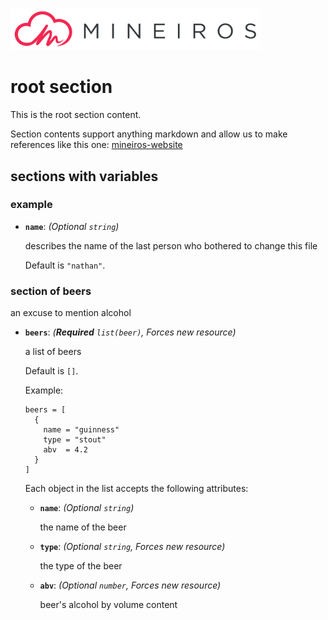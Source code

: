 [<img src="https://raw.githubusercontent.com/mineiros-io/brand/3bffd30e8bdbbde32c143e2650b2faa55f1df3ea/mineiros-primary-logo.svg" width="400"/>](https://www.mineiros.io)



# root section

This is the root section content.

Section contents support anything markdown and allow us to make references like this one: [mineiros-website]

## sections with variables

### example

- **`name`**: *(Optional `string`)*

  describes the name of the last person who bothered to change this file

  Default is `"nathan"`.

### section of beers

an excuse to mention alcohol

- **`beers`**: *(**Required** `list(beer)`, Forces new resource)*

  a list of beers

  Default is `[]`.

  Example:

  ```hcl
  beers = [
    {
      name = "guinness"
      type = "stout"
      abv  = 4.2
    }
  ]
  ```

  Each object in the list accepts the following attributes:

  - **`name`**: *(Optional `string`)*

    the name of the beer

  - **`type`**: *(Optional `string`, Forces new resource)*

    the type of the beer

  - **`abv`**: *(Optional `number`, Forces new resource)*

    beer's alcohol by volume content


<!-- References -->

[mineiros-website]: https://www.mineiros.io

